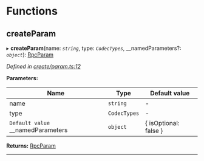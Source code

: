 

# Functions

<a id="createparam"></a>

##  createParam

▸ **createParam**(name: *`string`*, type: *`CodecTypes`*, __namedParameters?: *`object`*): [RpcParam](_types_.md#rpcparam)

*Defined in [create/param.ts:12](https://github.com/polkadot-js/api/blob/c01ade8/packages/type-jsonrpc/src/create/param.ts#L12)*

**Parameters:**

| Name | Type | Default value |
| ------ | ------ | ------ |
| name | `string` | - |
| type | `CodecTypes` | - |
| `Default value` __namedParameters | `object` |  { isOptional: false } |

**Returns:** [RpcParam](_types_.md#rpcparam)

___


